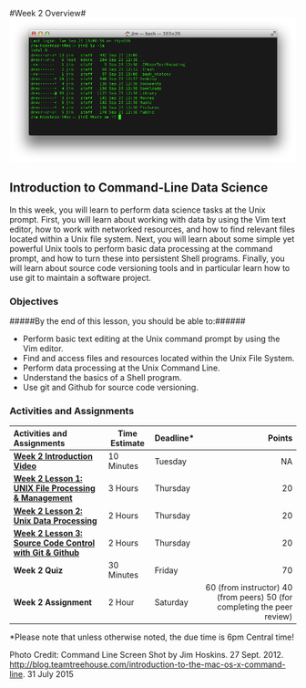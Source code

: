 #Week 2 Overview#
![Command line image](images/command-line.png)
## Introduction to Command-Line Data Science ##

In this week, you will learn to perform data science tasks at the Unix prompt. First, you will learn about working with data by using the Vim text editor, how to work with networked resources, and how to find relevant files located within a Unix file system. Next, you will learn about some simple yet powerful Unix tools to perform basic data processing at the command prompt, and how to turn these into persistent Shell programs. Finally, you will learn about source code versioning tools and in particular learn how to use git to maintain a software project.

### Objectives ###

#####By the end of this lesson, you should be able to:######

- Perform basic text editing at the Unix command prompt by using the Vim editor.
- Find and access files and resources located within the Unix File System.
- Perform data processing at the Unix Command Line.
- Understand the basics of a Shell program.
- Use git and Github for source code versioning.


### Activities and Assignments ###

|Activities and Assignments | Time Estimate | Deadline* | Points|
|:------| -----|-------|----------:|
|**[Week 2 Introduction Video](https://mediaspace.illinois.edu/media/Week+Two+Video/0_hfbyotx2)** | 10 Minutes | Tuesday | NA|
|**[Week 2 Lesson 1: UNIX File Processing & Management](lesson1.md)**| 3 Hours |Thursday| 20|
|**[Week 2 Lesson 2: Unix Data Processing](lesson2.md)**| 2 Hours | Thursday | 20 |
|**[Week 2 Lesson 3: Source Code Control with Git & Github](lesson3.md)**| 2 Hours | Thursday| 20 |
|**Week 2 Quiz**| 30 Minutes | Friday | 70|
|**Week 2 Assignment**| 2 Hour | Saturday | 60 (from instructor) 40 (from peers) 50 (for completing the peer review) | 

*Please note that unless otherwise noted, the due time is 6pm Central time!

Photo Credit: Command Line Screen Shot by Jim Hoskins. 27 Sept. 2012. http://blog.teamtreehouse.com/introduction-to-the-mac-os-x-command-line. 31 July 2015
